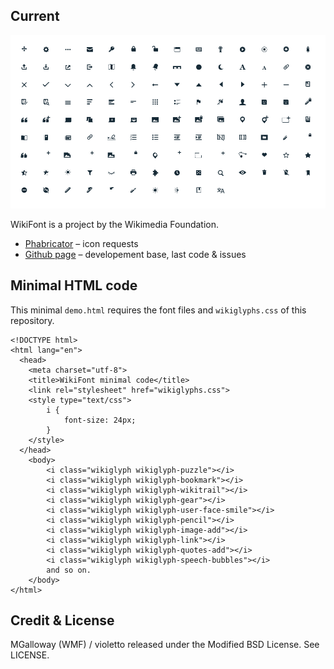 Current
----

![Image of Yaktocat](./Screenshot-current.png)

WikiFont is a project by the Wikimedia Foundation.
 * [Phabricator](https://phabricator.wikimedia.org/tag/ui-standardization/) – icon requests
 * [Github page](https://github.com/wikimedia/WikiFont/) – developement base, last code & issues

Minimal HTML code
----
This minimal `demo.html` requires the font files and `wikiglyphs.css` of this repository.

````
<!DOCTYPE html>
<html lang="en">
  <head>
    <meta charset="utf-8">
    <title>WikiFont minimal code</title>
    <link rel="stylesheet" href="wikiglyphs.css">
    <style type="text/css">
    	i {
    		font-size: 24px;
    	}
    </style>
  </head>
	<body>
		<i class="wikiglyph wikiglyph-puzzle"></i>
		<i class="wikiglyph wikiglyph-bookmark"></i>
		<i class="wikiglyph wikiglyph-wikitrail"></i>
		<i class="wikiglyph wikiglyph-gear"></i>
		<i class="wikiglyph wikiglyph-user-face-smile"></i>
		<i class="wikiglyph wikiglyph-pencil"></i>
		<i class="wikiglyph wikiglyph-image-add"></i>
		<i class="wikiglyph wikiglyph-link"></i>
		<i class="wikiglyph wikiglyph-quotes-add"></i>
		<i class="wikiglyph wikiglyph-speech-bubbles"></i>
		and so on.
	</body>
</html>
````

Credit & License
----
MGalloway (WMF) / violetto released under the Modified BSD License. See LICENSE.
